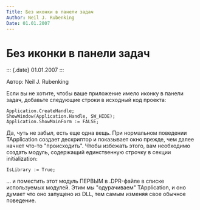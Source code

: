 ```yaml
---
Title: Без иконки в панели задач
Author: Neil J. Rubenking
Date: 01.01.2007
---
```


Без иконки в панели задач
=========================

::: {.date}
01.01.2007
:::

Автор: Neil J. Rubenking

Если вы не хотите, чтобы ваше приложение имело иконку в панели задач,
добавьте следующие строки в исходный код проекта:

    Application.CreateHandle;
    ShowWindow(Application.Handle, SW_HIDE);
    Application.ShowMainForm := FALSE;

Да, чуть не забыл, есть еще одна вещь. При нормальном поведении
TApplication создает дескриптор и показывает окно прежде, чем далее
начнет что-то \"происходить\". Чтобы избежать этого, вам необходимо
создать модуль, содержащий единственную строчку в секции initialization:

    IsLibrary := True;

\... и поместить этот модуль ПЕРВЫМ в .DPR-файле в списке используемых
модулей. Этим мы \"одурачиваем\" TApplication, и оно думает что оно
запущено из DLL, тем самым изменяя свое обычное поведение.
